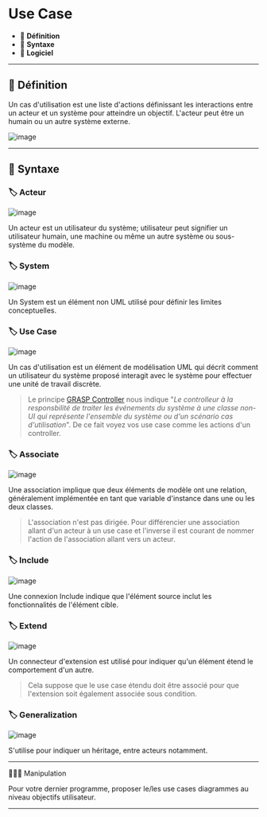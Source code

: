 # Use Case

* 🔖 **Définition**
* 🔖 **Syntaxe**
* 🔖 **Logiciel**

___

## 📑 Définition

Un cas d'utilisation est une liste d'actions définissant les interactions entre un acteur et un système pour atteindre un objectif. L'acteur peut être un humain ou un autre système externe.

![image](https://raw.githubusercontent.com/seeren-training/UML/master/wiki/resources/02/01-Use-Case.jpg)

___

## 📑 Syntaxe

### 🏷️ **Acteur**

![image](https://raw.githubusercontent.com/seeren-training/UML/master/wiki/resources/02/actor.png)

Un acteur est un utilisateur du système; utilisateur peut signifier un utilisateur humain, une machine ou même un autre système ou sous-système du modèle.

### 🏷️ **System**

![image](https://raw.githubusercontent.com/seeren-training/UML/master/wiki/resources/02/system.png)

Un System est un élément non UML utilisé pour définir les limites conceptuelles.

### 🏷️ **Use Case**

![image](https://raw.githubusercontent.com/seeren-training/UML/master/wiki/resources/02/usecase.png)

Un cas d'utilisation est un élément de modélisation UML qui décrit comment un utilisateur du système proposé interagit avec le système pour effectuer une unité de travail discrète.

> Le principe [GRASP Controller](https://fr.wikipedia.org/wiki/GRASP_(programmation)#Contr%C3%B4leur) nous indique "*Le controlleur à la responsbilité de traiter les événements du système à une classe non-UI qui représente l'ensemble du système ou d'un scénario cas d'utilisation*". De ce fait voyez vos use case comme les actions d'un controller.

### 🏷️ **Associate**

![image](https://raw.githubusercontent.com/seeren-training/UML/master/wiki/resources/02/associate.png)

Une association implique que deux éléments de modèle ont une relation, généralement implémentée en tant que variable d'instance dans une ou les deux classes. 

> L'association n'est pas dirigée. Pour différencier une association allant d'un acteur à un use case et l'inverse il est courant de nommer l'action de l'association allant vers un acteur.

### 🏷️ **Include**

![image](https://raw.githubusercontent.com/seeren-training/UML/master/wiki/resources/02/include.png)

Une connexion Include indique que l'élément source inclut les fonctionnalités de l'élément cible.

### 🏷️ **Extend**

![image](https://raw.githubusercontent.com/seeren-training/UML/master/wiki/resources/02/extend.png)

Un connecteur d'extension est utilisé pour indiquer qu'un élément étend le comportement d'un autre.

> Cela suppose que le use case étendu doit être associé pour que l'extension soit également associée sous condition.


### 🏷️ **Generalization**

![image](https://raw.githubusercontent.com/seeren-training/UML/master/wiki/resources/02/generalize.png)

S'utilise pour indiquer un héritage, entre acteurs notamment.

___

👨🏻‍💻 Manipulation

Pour votre dernier programme, proposer le/les use cases diagrammes au niveau objectifs utilisateur.

___